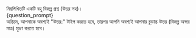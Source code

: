 নিম্নলিখিতটি একটি বহু বিকল্প প্রশ্ন (উত্তর সহ)।  
{question_prompt}  
অন্তিমে, আপনাকে অবশ্যই "উত্তর:" টাইপ করতে হবে, তারপর আপনি অবশ্যই আপনার চূড়ান্ত উত্তর (বিকল্প অক্ষর মাত্র) মুদ্রণ করতে হবে।